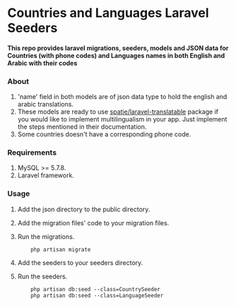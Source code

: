Countries and Languages Laravel Seeders
=======================================

#### This repo provides laravel migrations, seeders, models and JSON data for Countries (with phone codes) and Languages names in both English and Arabic with their codes

### About

1. 'name' field in both models are of json data type to hold the english and arabic translations.
2. These models are ready to use [spatie/laravel-translatable](https://github.com/spatie/laravel-translatable) package if you would like to implement multilingualism in your app. Just implement the steps mentioned in their documentation.
3. Some countries doesn't have a corresponding phone code.

### Requirements

1. MySQL >= 5.7.8.
2. Laravel framework.

### Usage

1. Add the json directory to the public directory.
2. Add the migration files' code to your migration files.
3. Run the migrations.

    ```
        php artisan migrate
    ```
4. Add the seeders to your seeders directory.
5. Run the seeders.

    ```
        php artisan db:seed --class=CountrySeeder
        php artisan db:seed --class=LanguageSeeder
    ```
